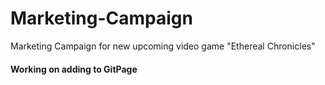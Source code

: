 # Marketing-Campaign
Marketing Campaign for new upcoming video game "Ethereal Chronicles"

#### Working on adding to GitPage
